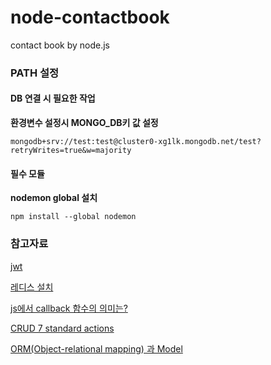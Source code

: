 # node-contactbook
contact book by node.js

### PATH 설정
#### DB 연결 시 필요한 작업 
**환경변수 설정시 MONGO_DB키 값 설정**  
~~~
mongodb+srv://test:test@cluster0-xg1lk.mongodb.net/test?retryWrites=true&w=majority
~~~ 
#### 필수 모듈
**nodemon global 설치**  
~~~
npm install --global nodemon
~~~

### 참고자료
[jwt](https://www.a-mean-blog.com/ko/blog/Node-JS-API/_/JWT-JSON-Web-Token-%EB%A1%9C-%EB%A1%9C%EA%B7%B8%EC%9D%B8-REST-API-%EB%A7%8C%EB%93%A4%EA%B8%B0)

[레디스 설치](https://dgkim5360.tistory.com/entry/install-redis-for-linux-or-windows)   

[js에서 callback 함수의 의미는?](https://www.a-mean-blog.com/ko/blog/%ED%86%A0%EB%A7%89%EA%B8%80/_/Javascript-Callback-%ED%95%A8%EC%88%98)

[CRUD 7 standard actions](https://www.a-mean-blog.com/ko/blog/Node-JS-%EC%B2%AB%EA%B1%B8%EC%9D%8C/%EC%A3%BC%EC%86%8C%EB%A1%9D-%EB%A7%8C%EB%93%A4%EA%B8%B0/CRUD%EC%99%80-7-Standard-Actions)

[ORM(Object-relational mapping) 과 Model](https://www.a-mean-blog.com/ko/blog/%ED%86%A0%EB%A7%89%EA%B8%80/_/ORM-Object-relational-mapping-%EA%B3%BC-Model)
